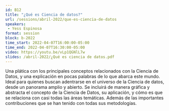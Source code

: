 ```yaml
---
id: B12
title: "¿Qué es Ciencia de datos?"
url: /sessions/abril-2022/que-es-ciencia-de-datos
speakers:
 - Yess Espinosa
format: session
block: b-2022
time_start: 2022-04-07T16:00:00-05:00
time_end: 2022-04-07T16:30:00-05:00
video: https://youtu.be/vLp1QGNlL7w
slides: /abril-2022/¿Qué es ciencia de datos.pdf
---
```


Una plática con los principales conceptos relacionados con la Ciencia de Datos, y una explicación en pocas palabras de lo que abarca este mundo. Ideal para quienes buscan adentrarse en el universo de la Ciencia de datos, desde un panorama amplio y abierto.
Se incluirá de manera gráfica y abstracta el concepto de la Ciencia de Datos, su aplicación, y cómo es que se relaciona con casi todas las áreas temáticas. Además de las importantes contribuciones que se han tenido con todas sus metodologías.